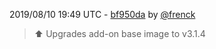 2019/08/10 19:49 UTC - [bf950da](https://github.com/hassio-addons/addon-firefly-iii/commit/bf950da0f3227d78b2da3ab137c2471247db1b53) by [@frenck](https://github.com/frenck)
> :arrow_up: Upgrades add-on base image to v3.1.4 

